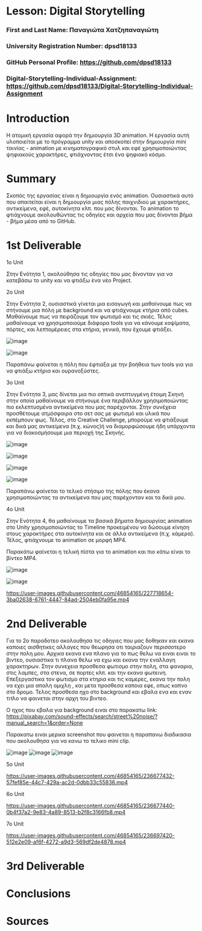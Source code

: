 # Lesson: Digital Storytelling

### First and Last Name: Παναγιώτα Χατζηπαναγιώτη
### University Registration Number: dpsd18133
### GitHub Personal Profile: https://github.com/dpsd18133  
### Digital-Storytelling-Individual-Assignment: https://github.com/dpsd18133/Digital-Storytelling-Individual-Assignment

# Introduction

Η ατομική εργασία αφορά την δημιουργία 3D animation. Η εργασία αυτή υλοποιείται με το πρόγραμμα unity και αποσκοπεί στην δημιουργία mini ταινίας - animation με κινηματογραφικό στυλ και εφέ χρησιμοποιώντας ψηφιακούς χαρακτήρες, φτιάχνοντας έτσι ένα ψηφιακό κόσμο.

# Summary

Σκοπός της εργασίας είναι η δημιουργία ενός animation. Ουσιαστικά αυτό που απαιτείται είναι η δημιουργία μιας πόλης παιχνιδιού με χαρακτήρες, αντικείμενα, εφέ, αυτοκίνητα κλπ. που μας δίνονται. Το animation το φτιάχνουμε ακολουθώντας τις οδηγίες και αρχεία που μας δίνονται βήμα - βήμα μέσα από το GitHub.

# 1st Deliverable

1ο  Unit

Στην Ενότητα 1, ακολούθησα τις οδηγίες που μας δίνονταν για να κατεβάσω το unity και να φτιάξω ένα νέο Project.

2ο  Unit

Στην Ενότητα 2, ουσιαστικά γίνεται μια εισαγωγή και μαθαίνουμε πως να στήνουμε μια πόλη με background και να φτιάχνουμε κτήρια από cubes. Μαθαίνουμε πως να πειράζουμε τον φωτισμό και τις σκιές. Τέλος μαθαίνουμε να χρησιμοποιούμε διάφορα tools για να κάνουμε κοψίματα, πόρτες, και λεπτομέρειες στα κτήρια, γενικά, που έχουμε φτιάξει.

![image](https://user-images.githubusercontent.com/46854165/227708711-406281dc-9aa3-497e-b41e-0c338bfa538e.png)

![image](https://user-images.githubusercontent.com/46854165/229185151-45d0cf9b-f934-42c8-b9e7-2327f4b459ad.png)

Παραπάνω φαίνεται η πόλη που έφτιαξα με την βοήθεια των tools για για να φτιάξω κτήρια και ουρανοξύστες.

3ο  Unit

Στην Ενότητα 3, μας δίνεται μια πιο οπτικά ανεπτυγμένη έτοιμη Σκηνή στην οποία μαθαίνουμε να στήνουμε ένα περιβάλλον χρησιμοποιώντας πιο εκλεπτυσμένα αντικείμενα που μας παρέχονται. Στην συνέχεια προσθέτουμε ατμόσφαιρα στο σετ σας με φωτισμό και υλικά που εκπέμπουν φως. Τέλος, στο Creative Challenge, μπορούμε να φτιάξουμε και δικά μας αντικείμενα (π.χ. κώνος)ή να διαμορφώσουμε ήδη υπάρχοντα για να διακοσμήσουμε μια περιοχή της Σκηνής.

![image](https://user-images.githubusercontent.com/46854165/229175981-2d230bc6-4be4-4478-be59-2bf612ef1de2.png)

![image](https://user-images.githubusercontent.com/46854165/229176078-c04e40ad-d421-4b8c-8d98-402b3c7a29ce.png)

![image](https://user-images.githubusercontent.com/46854165/229175080-62d3515e-bcac-425c-9014-7a5861c87706.png)

![image](https://user-images.githubusercontent.com/46854165/229175767-d11e8b6b-e250-41f0-9917-88267e066f5e.png)

Παραπάνω φαίνεται το τελικό στήσιμο της πόλης που έκανα χρησιμοποιώντας τα αντικείμενα που μας παρέχονταν και τα δικά μου.

4ο  Unit

Στην Ενότητα 4, θα μαθαίνουμε τα βασικά βήματα δημιουργίας animation στο Unity χρησιμοποιώντας το Timeline προκειμένου να δώσουμε κίνηση στους χαρακτήρες στα αυτοκίνητα και σε άλλα αντικείμενα (π.χ. κάμερα). Τέλος, φτιάχνουμε το animation σε μορφή MP4.

Παρακάτω φαίνεται η τελική πίστα για το animation και πιο κάτω είναι το βίντεο MP4.

![image](https://user-images.githubusercontent.com/46854165/227718754-137f70ca-a13a-4c24-ae4b-67c50dcc9e2f.png)

![image](https://user-images.githubusercontent.com/46854165/227718764-5909ee8c-5e02-4df2-be83-6ea31c6fb20c.png)

 
https://user-images.githubusercontent.com/46854165/227718654-3ba02638-6761-4447-84ad-2504eb0fa95e.mp4

# 2nd Deliverable

Για το 2ο παραδοτεο ακολουθησα τις οδηγιες που μας δοθηκαν και εκανα καποιες αισθητικες αλλαγες που θεωρησα οτι ταιριαζουν περισσοτερο στην πολη μου. Αρχικα εκανα ενα πλανο για το πως θελω να ειναι ειναι το βιντεο, ουσιαστικα τι πλανα θελω να εχω και εκανα την εναλλαγη χαρακτηρων. Στην συνεχεια προσθεσα φωτισμο στην πολη, στα φαναρια, στις λαμπες, στα στενα, σε πορτες κλπ. και την εκανα φωτεινη. Επεξεργαστικα τον φωτισμο στα κτηρια και τις καμερες, εκανα την πολη να εχει μια απαλη ομιχλη , και μετα προσθεσα καποια εφε, οπως καπνο στο δρομο. Τελος προσθεσα ηχο στο background και εβαλα ενα και εναν τιτλο να φαινεται στην αρχη του βιντεο.

Ο ηχος που εβαλα για background ειναι στο παρακατω link:
https://pixabay.com/sound-effects/search/street%20noise/?manual_search=1&order=None 

Παρακατω ειναι μερικα screenshot που φαινεται η παραπανω διαδικασια που ακολουθησα για να κανω το τελικο mini clip.

![image](https://user-images.githubusercontent.com/46854165/236696069-96da61ce-8f48-4b66-8296-cac7a7923492.png)
![image](https://user-images.githubusercontent.com/46854165/236696040-3e28367a-393f-466d-b64a-43a5c5e0f61b.png)
![image](https://user-images.githubusercontent.com/46854165/236696202-d9466deb-a749-4f30-a5b2-d20354cf755b.png)


5ο  Unit

https://user-images.githubusercontent.com/46854165/236677432-57fef85e-44c7-429a-ac2d-0dbb33c55836.mp4


6ο  Unit

https://user-images.githubusercontent.com/46854165/236677440-0b4f37a2-9e83-4a89-8513-b2f8c3166fb8.mp4


7ο  Unit

https://user-images.githubusercontent.com/46854165/236697420-512e2e09-af6f-4272-a9d3-569df2de4878.mp4

# 3rd Deliverable 


# Conclusions


# Sources
